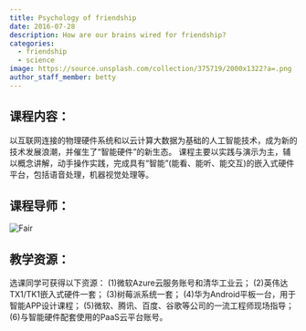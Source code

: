 ```yaml
---
title: Psychology of friendship
date: 2016-07-28
description: How are our brains wired for friendship?
categories:
  - friendship
  - science
image: https://source.unsplash.com/collection/375719/2000x1322?a=.png
author_staff_member: betty
---
```


## 课程内容：
以互联网连接的物理硬件系统和以云计算大数据为基础的人工智能技术，成为新的技术发展浪潮，并催生了“智能硬件”的新生态。
课程主要以实践与演示为主，辅以概念讲解，动手操作实践，完成具有“智能”(能看、能听、能交互)的嵌入式硬件平台，包括语音处理，机器视觉处理等。

## 课程导师：

![Fair](https://source.unsplash.com/random/1500x1000)

## 教学资源：
选课同学可获得以下资源：
(1)微软Azure云服务账号和清华工业云；
(2)英伟达TX1/TK1嵌入式硬件一套；
(3)树莓派系统一套；
(4)华为Android平板一台，用于智能APP设计课程；
(5)微软、腾讯、百度、谷歌等公司的一流工程师现场指导；
      (6)与智能硬件配套使用的PaaS云平台账号。
